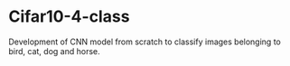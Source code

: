 # Cifar10-4-class
Development of CNN model from scratch to classify images belonging to bird, cat, dog and horse.
